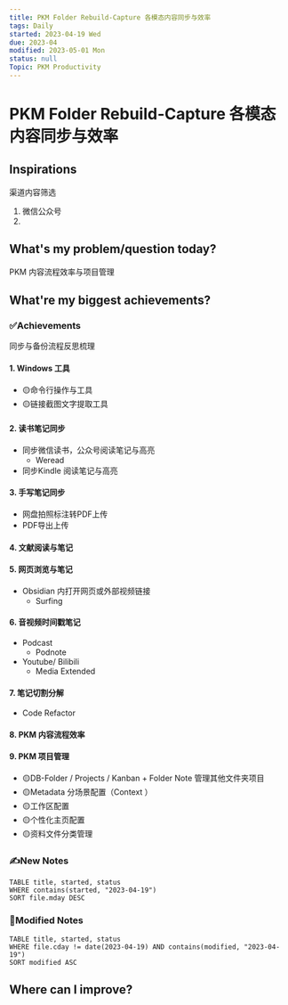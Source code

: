 ```yaml
---
title: PKM Folder Rebuild-Capture 各模态内容同步与效率
tags: Daily
started: 2023-04-19 Wed
due: 2023-04
modified: 2023-05-01 Mon
status: null
Topic: PKM Productivity
---
```

# PKM Folder Rebuild-Capture 各模态内容同步与效率 
## Inspirations
渠道内容筛选
1. 微信公众号
2. 
## What's my problem/question today?
PKM 内容流程效率与项目管理
## What're my biggest achievements?
### ✅Achievements
同步与备份流程反思梳理
#### 1. Windows 工具
- 🟡命令行操作与工具
- 🟡链接截图文字提取工具
#### 2. 读书笔记同步
- 同步微信读书，公众号阅读笔记与高亮
	- Weread
- 同步Kindle 阅读笔记与高亮
#### 3. 手写笔记同步
- 网盘拍照标注转PDF上传
- PDF导出上传
#### 4. 文献阅读与笔记

#### 5. 网页浏览与笔记
- Obsidian 内打开网页或外部视频链接
	- Surfing 
#### 6. 音视频时间戳笔记
- Podcast 
	- Podnote
- Youtube/ Bilibili 
	- Media Extended 
#### 7. 笔记切割分解
- Code Refactor
#### 8. PKM 内容流程效率
#### 9. PKM 项目管理
- 🟡DB-Folder / Projects / Kanban + Folder Note 管理其他文件夹项目
- 🟡Metadata 分场景配置（Context ）
- 🟡工作区配置
- 🟡个性化主页配置
- 🟡资料文件分类管理
### ✍️New Notes

```dataview
TABLE title, started, status
WHERE contains(started, "2023-04-19")
SORT file.mday DESC
```

### 📝Modified Notes

```dataview
TABLE title, started, status
WHERE file.cday != date(2023-04-19) AND contains(modified, "2023-04-19")
SORT modified ASC
```

## Where can I improve?
